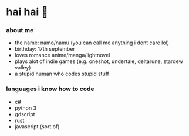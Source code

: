 # hai hai 👋

### about me
- the name: namo/namu (you can call me anything i dont care lol)
- birthday: 17th september
- loves romance anime/manga/lightnovel
- plays alot of indie games (e.g. oneshot, undertale, deltarune, stardew valley)
- a stupid human who codes stupid stuff

### languages i know how to code
- c#
- python 3
- gdscript
- rust
- javascript (sort of)

<!--
**namooTH/namooTH** is a ✨ _special_ ✨ repository because its `README.md` (this file) appears on your GitHub profile.

Here are some ideas to get you started:

- 🔭 I’m currently working on ...
- 🌱 I’m currently learning ...
- 👯 I’m looking to collaborate on ...
- 🤔 I’m looking for help with ...
- 💬 Ask me about ...
- 📫 How to reach me: ...
- 😄 Pronouns: ...
- ⚡ Fun fact: ...
-->
